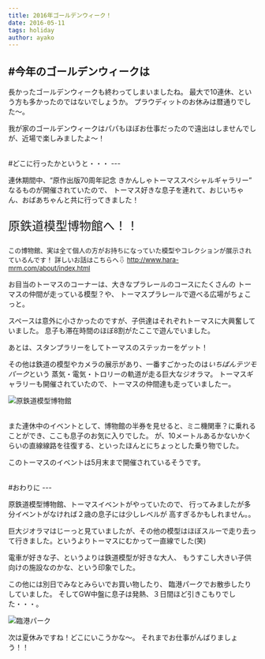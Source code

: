 ```yaml
---
title: 2016年ゴールデンウィーク！
date: 2016-05-11
tags: holiday
author: ayako
---
```


#今年のゴールデンウィークは
---
長かったゴールデンウィークも終わってしまいましたね。
最大で10連休、という方も多かったのではないでしょうか。
プラウディットのお休みは暦通りでした〜。
<br>

我が家のゴールデンウィークはパパもほぼお仕事だったので遠出はしませんでしが、近場で楽しみましたよ〜！

<br>
#どこに行ったかというと・・・
---

連休期間中、“原作出版70周年記念 きかんしゃトーマススペシャルギャラリー”
なるものが開催されていたので、
トーマス好きな息子を連れて、おじいちゃん、おばあちゃんと共に行ってきました！

<font size=5>

原鉄道模型博物館へ！！

</font>

<font size=2>

この博物館、実は全て個人の方がお持ちになっていた模型やコレクションが展示されているんです！
詳しいお話はこちらへ⇩
http://www.hara-mrm.com/about/index.html

</font>

お目当のトーマスのコーナーは、大きなプラレールのコースにたくさんの
トーマスの仲間が走っている模型？や、
トーマスプラレールで遊べる広場がちょこっと。

スペースは意外に小さかったのですが、子供達はそれぞれトーマスに大興奮していました。
息子も滞在時間のほぼ8割がたここで遊んでいました。

あとは、スタンプラリーをしてトーマスのステッカーをゲット！

その他は鉄道の模型やカメラの展示があり、一番すごかったのは*いちばんテツモパーク*という
蒸気・電気・トロリーの軌道が走る巨大なジオラマ。
トーマスギャラリーも開催されていたので、トーマスの仲間達も走っていましたー。

![原鉄道模型博物館](./2016/0511_holiday/20160511_thomas.jpg)

<br>
また連休中のイベントとして、博物館の半券を見せると、ミニ機関車？に乗れることができ、ここも息子のお気に入りでした。
が、10メートルあるかないかくらいの直線線路を往復する、といったほんとにちょっとした乗り物でした。

このトーマスのイベントは5月末まで開催されているそうです。

<br>
#おわりに
---


原鉄道模型博物館、トーマスイベントがやっていたので、
行ってみましたが多分イベントがなければ２歳の息子には少しレベルが
高すぎるかもしれません。。

巨大ジオラマはじーっと見ていましたが、その他の模型はほぼスルーで走り去って行きました。というよりトーマスにむかって一直線でした(笑)

電車が好きな子、というよりは鉄道模型が好きな大人、
もうすこし大きい子供向けの施設なのかな、という印象でした。


この他には別日でみなとみらいでお買い物したり、
臨港パークでお散歩したりしていました。
そしてGW中盤に息子は発熱、３日間ほど引きこもりでした・・・。


![臨港パーク](./2016/0511_holiday/20160511_myson.jpg)
<br>

次は夏休みですね！どこにいこうかな〜。
それまでお仕事がんばりましょう！！



